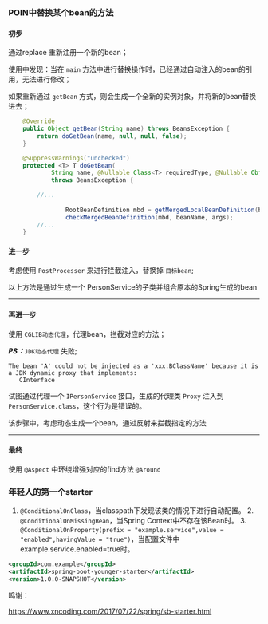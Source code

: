 ### POIN中替换某个bean的方法

#### 初步

通过replace 重新注册一个新的bean；

使用中发现：当在 `main` 方法中进行替换操作时，已经通过自动注入的bean的引用，无法进行修改；

如果重新通过 `getBean` 方式，则会生成一个全新的实例对象，并将新的bean替换进去；

```java
	@Override
	public Object getBean(String name) throws BeansException {
		return doGetBean(name, null, null, false);
	}
```



```java
	@SuppressWarnings("unchecked")
	protected <T> T doGetBean(
			String name, @Nullable Class<T> requiredType, @Nullable Object[] args, boolean typeCheckOnly)
			throws BeansException {
        
        //...
        
				RootBeanDefinition mbd = getMergedLocalBeanDefinition(beanName);
				checkMergedBeanDefinition(mbd, beanName, args);
        //...
    }
```



#### 进一步

考虑使用 `PostProcesser` 来进行拦截注入，替换掉 `目标bean`;



以上方法是通过生成一个 PersonService的子类并组合原本的Spring生成的bean

-------------------------------------------------------------------------------------------------------------------------



#### 再进一步

使用 `CGLIB动态代理`，代理bean，拦截对应的方法；



***PS：***`JDK动态代理` 失败;

```shell
The bean 'A' could not be injected as a 'xxx.BClassName' because it is a JDK dynamic proxy that implements:
   CInterface
```

试图通过代理一个 `IPersonService` 接口，生成的代理类 `Proxy` 注入到 `PersonService.class`，这个行为是错误的。



该步骤中，考虑动态生成一个bean，通过反射来拦截指定的方法

-----------



#### 最终

使用 `@Aspect`  中环绕增强对应的find方法 `@Around` 





### 年轻人的第一个starter



1. `@ConditionalOnClass`，当classpath下发现该类的情况下进行自动配置。
    2. `@ConditionalOnMissingBean`，当Spring Context中不存在该Bean时。
        3. `@ConditionalOnProperty(prefix = "example.service",value = "enabled",havingValue = "true")`，当配置文件中example.service.enabled=true时。



```xml
<groupId>com.example</groupId>
<artifactId>spring-boot-younger-starter</artifactId>
<version>1.0.0-SNAPSHOT</version>
```



鸣谢：

https://www.xncoding.com/2017/07/22/spring/sb-starter.html



